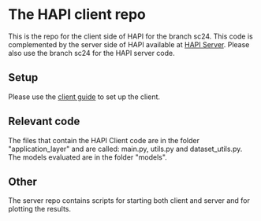 # The HAPI client repo

This is the repo for the client side of HAPI for the branch sc24. This code is complemented by the server side of HAPI available at [HAPI Server](https://github.com/aguirguis/swift). 
Please also use the branch sc24 for the HAPI server code.


## Setup
Please use the [client guide](client_setup_guide.md) to set up the client.


## Relevant code
The files that contain the HAPI Client code are in the folder "application_layer" and are called: main.py, utils.py and dataset_utils.py. The models evaluated are in the folder "models". 

## Other 
The server repo contains scripts for starting both client and server and for plotting the results.
